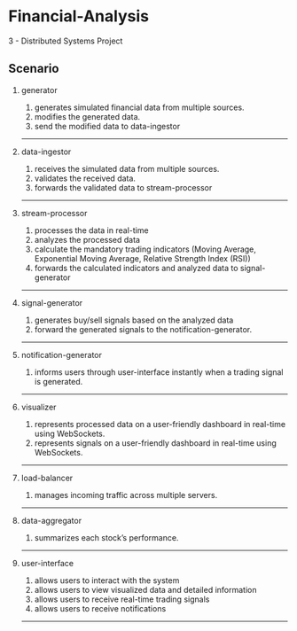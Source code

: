 # Financial-Analysis 
3 - Distributed Systems Project 
 
## Scenario 
 
1. generator  
    1. generates simulated financial data from multiple sources. 
    2. modifies the generated data. 
    3. send the modified data to data-ingestor 
     
    --- 
     
2. data-ingestor  
    1. receives the simulated data from multiple sources. 
    2. validates the received data. 
    3. forwards the validated data to stream-processor 
     
    --- 
     
3. stream-processor  
    1. processes the data in real-time 
    2. analyzes the processed data 
    3. calculate the mandatory trading indicators (Moving Average, Exponential Moving Average, Relative Strength Index (RSI)) 
    4. forwards the calculated indicators and analyzed data to signal-generator 
     
    --- 
     
4. signal-generator  
    1. generates buy/sell signals based on the analyzed data 
    2. forward the generated signals to the notification-generator. 
     
    --- 
     
5. notification-generator 
    1. informs users through user-interface instantly when a trading signal is generated. 
     
    --- 
     
6. visualizer  
    1. represents processed data on a user-friendly dashboard in real-time using WebSockets. 
    2. represents signals on a user-friendly dashboard in real-time using WebSockets. 
     
    --- 
     
7. load-balancer  
    1. manages incoming traffic across multiple servers. 
     
    --- 
     
8. data-aggregator  
    1. summarizes each stock’s performance. 
     
    --- 
     
9. user-interface  
    1. allows users to interact with the system 
    2. allows users to view visualized data and detailed information 
    3. allows users to receive real-time trading signals 
    4. allows users to receive notifications 
 
    --- 
 
